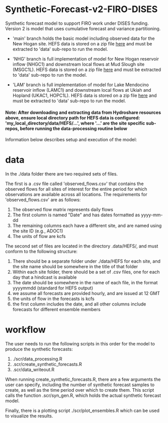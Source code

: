 # Synthetic-Forecast-v2-FIRO-DISES
Synthetic forecast model to support FIRO work under DISES funding. Version 2 is model that uses cumulative forecast and variance partitioning.

- 'main' branch holds the basic model including observed data for the New Hogan site. HEFS data is stored on a zip file [here](https://www.hydroshare.org/resource/f63ead2d62414940a7d90acdc234a5d1/) and must be extracted to 'data' sub-repo to run the model.  
   
- 'NHG' branch is full implementation of model for New Hogan reservoir inflow (NHGC1) and downstream local flows at Mud Slough site (MSGC1L). HEFS data is stored on a zip file [here](https://www.hydroshare.org/resource/f63ead2d62414940a7d90acdc234a5d1/) and must be extracted to 'data' sub-repo to run the model.   

- 'LAM' branch is full implementation of model for Lake Mendocino reservoir inflow (LAMC1) and downstream local flows at Ukiah and Hopland (UKAC1, HOPC1L). HEFS data is stored on a zip file [here](https://www.hydroshare.org/resource/ccffddde118f4145854c960295f520cb/) and must be extracted to 'data' sub-repo to run the model.
   
#### Note: After downloading and extracting data from Hydroshare resources above, ensure local directory path for HEFS data is configured: 'my_local_directory/data/HEFS/...', where '...' are the site specific sub-repos, before running the data-processing routine below
   
Information below describes setup and execution of the model:   
# data

In the ./data folder there are two required sets of files. 

The first is a .csv file called 'observed_flows.csv' that contains the observed flows for all sites of interest for the entire period for which observations are available across all locations. The requirements for 'observed_flows.csv' are as follows:
1) The observed flow matrix represents daily flows
2) The first column is named "Date" and has dates formatted as yyyy-mm-dd
3) The remaining columns each have a different site, and are named using the site ID (e.g., ADOC1)
4) The units of flow are kcfs

The second set of files are located in the directory .data/HEFS/, and must conform to the following structure: 
1) There should be a separate folder under ./data/HEFS for each site, and the site name should be somewhere in the title of that folder
2) Within each site folder, there should be a set of .csv files, one for each day that a hindcast is available
3) The date should be somewhere in the name of each file, in the format yyyymmdd (standard for HEFS output)
4) we assume all forecasts are provided hourly, and are issued at 12 GMT
5) the units of flow in the forecasts is kcfs
6) the first column includes the date, and all other columns include forecasts for different ensemble members

# workflow

The user needs to run the following scripts in this order for the model to produce the synthetic forecasts:
1) ./scr/data_processing.R
2) .scr/create_synthetic_forecasts.R
3) .scr/data_writeout.R

When running create_synthetic_forecasts.R, there are a few arguments the user can specify, including the number of synthetic forecast samples to create, as well as the time period over which to create them. This script calls the function .scr/syn_gen.R, which holds the actual synthetic forecast model. 

Finally, there is a plotting script ./scr/plot_ensembles.R which can be used to visualize the results. 

